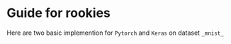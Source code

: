 # Guide for rookies

Here are two basic implemention for `Pytorch` and `Keras` on dataset  `_mnist_`
